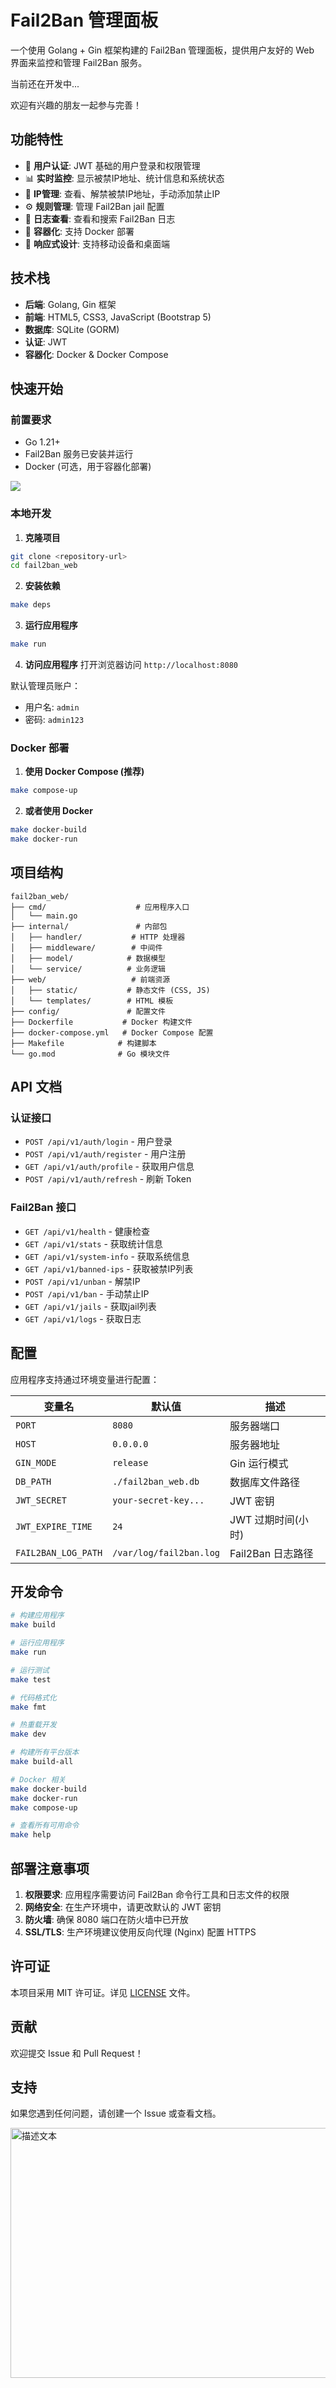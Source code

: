 # Fail2Ban 管理面板

一个使用 Golang + Gin 框架构建的 Fail2Ban 管理面板，提供用户友好的 Web 界面来监控和管理 Fail2Ban 服务。

当前还在开发中...
 
欢迎有兴趣的朋友一起参与完善！




## 功能特性

- 🔐 **用户认证**: JWT 基础的用户登录和权限管理
- 📊 **实时监控**: 显示被禁IP地址、统计信息和系统状态
- 🚫 **IP管理**: 查看、解禁被禁IP地址，手动添加禁止IP
- ⚙️ **规则管理**: 管理 Fail2Ban jail 配置
- 📝 **日志查看**: 查看和搜索 Fail2Ban 日志
- 🐳 **容器化**: 支持 Docker 部署
- 📱 **响应式设计**: 支持移动设备和桌面端

## 技术栈

- **后端**: Golang, Gin 框架
- **前端**: HTML5, CSS3, JavaScript (Bootstrap 5)
- **数据库**: SQLite (GORM)
- **认证**: JWT
- **容器化**: Docker & Docker Compose

## 快速开始

### 前置要求

- Go 1.21+
- Fail2Ban 服务已安装并运行
- Docker (可选，用于容器化部署)

![](img/003.png)

### 本地开发

1. **克隆项目**
```bash
git clone <repository-url>
cd fail2ban_web
```

2. **安装依赖**
```bash
make deps
```

3. **运行应用程序**
```bash
make run
```

4. **访问应用程序**
打开浏览器访问 `http://localhost:8080`

默认管理员账户：
- 用户名: `admin`
- 密码: `admin123`

### Docker 部署

1. **使用 Docker Compose (推荐)**
```bash
make compose-up
```

2. **或者使用 Docker**
```bash
make docker-build
make docker-run
```

## 项目结构

```
fail2ban_web/
├── cmd/                    # 应用程序入口
│   └── main.go
├── internal/               # 内部包
│   ├── handler/           # HTTP 处理器
│   ├── middleware/        # 中间件
│   ├── model/            # 数据模型
│   └── service/          # 业务逻辑
├── web/                   # 前端资源
│   ├── static/           # 静态文件 (CSS, JS)
│   └── templates/        # HTML 模板
├── config/               # 配置文件
├── Dockerfile           # Docker 构建文件
├── docker-compose.yml   # Docker Compose 配置
├── Makefile            # 构建脚本
└── go.mod              # Go 模块文件
```

## API 文档

### 认证接口

- `POST /api/v1/auth/login` - 用户登录
- `POST /api/v1/auth/register` - 用户注册
- `GET /api/v1/auth/profile` - 获取用户信息
- `POST /api/v1/auth/refresh` - 刷新 Token

### Fail2Ban 接口

- `GET /api/v1/health` - 健康检查
- `GET /api/v1/stats` - 获取统计信息
- `GET /api/v1/system-info` - 获取系统信息
- `GET /api/v1/banned-ips` - 获取被禁IP列表
- `POST /api/v1/unban` - 解禁IP
- `POST /api/v1/ban` - 手动禁止IP
- `GET /api/v1/jails` - 获取jail列表
- `GET /api/v1/logs` - 获取日志

## 配置

应用程序支持通过环境变量进行配置：

| 变量名 | 默认值 | 描述 |
|--------|---------|------|
| `PORT` | `8080` | 服务器端口 |
| `HOST` | `0.0.0.0` | 服务器地址 |
| `GIN_MODE` | `release` | Gin 运行模式 |
| `DB_PATH` | `./fail2ban_web.db` | 数据库文件路径 |
| `JWT_SECRET` | `your-secret-key...` | JWT 密钥 |
| `JWT_EXPIRE_TIME` | `24` | JWT 过期时间(小时) |
| `FAIL2BAN_LOG_PATH` | `/var/log/fail2ban.log` | Fail2Ban 日志路径 |

## 开发命令

```bash
# 构建应用程序
make build

# 运行应用程序
make run

# 运行测试
make test

# 代码格式化
make fmt

# 热重载开发
make dev

# 构建所有平台版本
make build-all

# Docker 相关
make docker-build
make docker-run
make compose-up

# 查看所有可用命令
make help
```

## 部署注意事项

1. **权限要求**: 应用程序需要访问 Fail2Ban 命令行工具和日志文件的权限
2. **网络安全**: 在生产环境中，请更改默认的 JWT 密钥
3. **防火墙**: 确保 8080 端口在防火墙中已开放
4. **SSL/TLS**: 生产环境建议使用反向代理 (Nginx) 配置 HTTPS

## 许可证

本项目采用 MIT 许可证。详见 [LICENSE](LICENSE) 文件。

## 贡献

欢迎提交 Issue 和 Pull Request！

## 支持

如果您遇到任何问题，请创建一个 Issue 或查看文档。


<img src="img/451759627900_.pic.jpg" width="600" height="400" alt="描述文本">